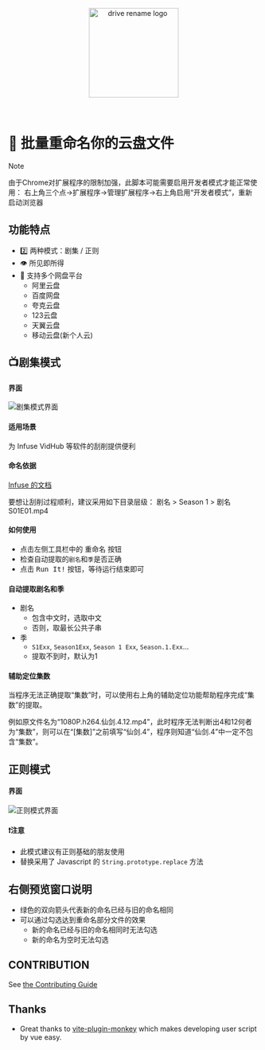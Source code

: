<p align="center">
  <a href="https://greasyfork.org/zh-CN/scripts/479295-%E4%BA%91%E7%9B%98%E6%89%B9%E9%87%8F%E9%87%8D%E5%91%BD%E5%90%8D"
  target="_blank" rel="noopener noreferrer">
    <img width="180" src="https://cdn.jsdelivr.net/gh/a1mersnow/drive-rename/public/favicon.svg" alt="drive rename logo">
  </a>
</p>
<br/>

# 📝 批量重命名你的云盘文件

> [!NOTE]
> 由于Chrome对扩展程序的限制加强，此脚本可能需要启用开发者模式才能正常使用：
> 右上角三个点->扩展程序->管理扩展程序->右上角启用“开发者模式”，重新启动浏览器

## 功能特点
- 2️⃣ 两种模式：剧集 / 正则
- 👁️ 所见即所得
- 🎨 支持多个网盘平台
  - 阿里云盘
  - 百度网盘
  - 夸克云盘
  - 123云盘
  - 天翼云盘
  - 移动云盘(新个人云)

## 📺剧集模式

#### 界面
![剧集模式界面](https://cdn.jsdelivr.net/gh/a1mersnow/drive-rename/images/extract.jpg)

#### 适用场景
为 Infuse VidHub 等软件的刮削提供便利

#### 命名依据
[Infuse 的文档](https://support.firecore.com/hc/en-us/articles/215090947-Metadata-101)

要想让刮削过程顺利，建议采用如下目录层级：
剧名 > Season 1 > 剧名 S01E01.mp4

#### 如何使用
- 点击左侧工具栏中的 <kbd>重命名</kbd> 按钮
- 检查自动提取的`剧名`和`季`是否正确
- 点击 <kbd>Run It!</kbd> 按钮，等待运行结束即可

#### 自动提取剧名和季
- 剧名
  - 包含中文时，选取中文
  - 否则，取最长公共子串
- 季
  - `S1Exx`, `Season1Exx`, `Season 1 Exx`, `Season.1.Exx`...
  - 提取不到时，默认为1

#### 辅助定位集数
当程序无法正确提取“集数”时，可以使用右上角的辅助定位功能帮助程序完成“集数”的提取。

例如原文件名为“1080P.h264.仙剑.4.12.mp4”，此时程序无法判断出4和12何者为“集数”，则可以在“[集数]”之前填写“仙剑.4”，程序则知道“仙剑.4”中一定不包含“集数”。

## 正则模式

#### 界面
![正则模式界面](https://cdn.jsdelivr.net/gh/a1mersnow/drive-rename/images/regexp.jpg)

#### ❗️注意
- 此模式建议有正则基础的朋友使用
- 替换采用了 Javascript 的 `String.prototype.replace` 方法

## 右侧预览窗口说明
- 绿色的双向箭头代表新的命名已经与旧的命名相同
- 可以通过勾选达到重命名部分文件的效果
  - 新的命名已经与旧的命名相同时无法勾选
  - 新的命名为空时无法勾选

## CONTRIBUTION
See [the Contributing Guide](CONTRIBUTING.md)

## Thanks
- Great thanks to [vite-plugin-monkey](https://github.com/lisonge/vite-plugin-monkey) which makes developing user script by vue easy.
